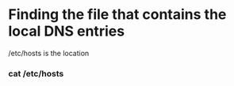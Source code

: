 <h1>Finding the file that contains the local DNS entries</h1>

/etc/hosts is the location

<h3>cat /etc/hosts</h3>